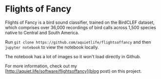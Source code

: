 # Flights of Fancy

Flights of Fancy is a bird sound classifier, trained on the BirdCLEF dataset, which comprises over 36,000 recordings of bird calls across 1,500 species native to Central and South America.

Run `git clone https://github.com/aquietlife/flightsoffancy` and then `jupyter notebook` to view the notebook locally.

The notebook has a lot of images so it won't load directly in Github.

For more information, check out my [http://aquiet.life/software/flightsoffancy](blog post) on this project.
